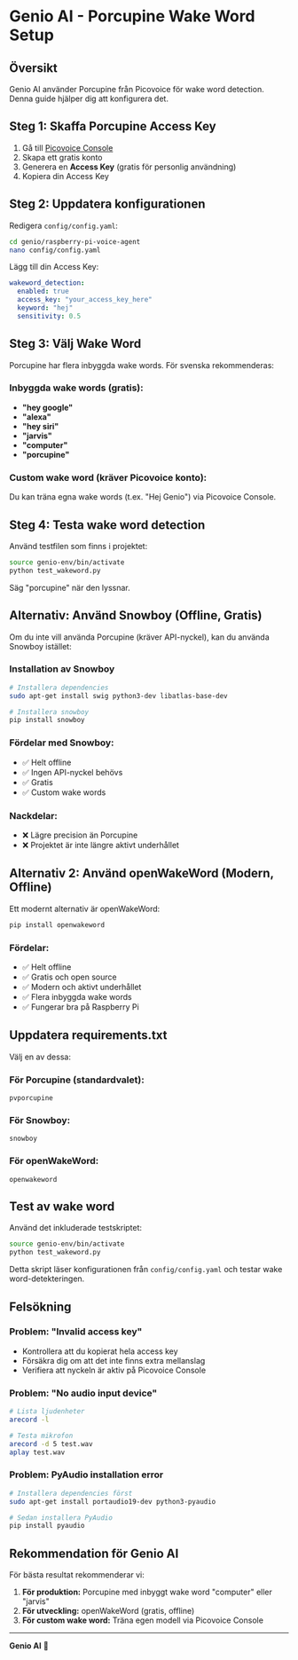 # Genio AI - Porcupine Wake Word Setup

## Översikt
Genio AI använder Porcupine från Picovoice för wake word detection. Denna guide hjälper dig att konfigurera det.

## Steg 1: Skaffa Porcupine Access Key

1. Gå till [Picovoice Console](https://console.picovoice.ai/)
2. Skapa ett gratis konto
3. Generera en **Access Key** (gratis för personlig användning)
4. Kopiera din Access Key

## Steg 2: Uppdatera konfigurationen

Redigera `config/config.yaml`:

```bash
cd genio/raspberry-pi-voice-agent
nano config/config.yaml
```

Lägg till din Access Key:
```yaml
wakeword_detection:
  enabled: true
  access_key: "your_access_key_here"
  keyword: "hej"
  sensitivity: 0.5
```

## Steg 3: Välj Wake Word

Porcupine har flera inbyggda wake words. För svenska rekommenderas:

### Inbyggda wake words (gratis):
- **"hey google"**
- **"alexa"**
- **"hey siri"**
- **"jarvis"**
- **"computer"**
- **"porcupine"**

### Custom wake word (kräver Picovoice konto):
Du kan träna egna wake words (t.ex. "Hej Genio") via Picovoice Console.

## Steg 4: Testa wake word detection

Använd testfilen som finns i projektet:

```bash
source genio-env/bin/activate
python test_wakeword.py
```

Säg "porcupine" när den lyssnar.

## Alternativ: Använd Snowboy (Offline, Gratis)

Om du inte vill använda Porcupine (kräver API-nyckel), kan du använda Snowboy istället:

### Installation av Snowboy

```bash
# Installera dependencies
sudo apt-get install swig python3-dev libatlas-base-dev

# Installera snowboy
pip install snowboy
```

### Fördelar med Snowboy:
- ✅ Helt offline
- ✅ Ingen API-nyckel behövs
- ✅ Gratis
- ✅ Custom wake words

### Nackdelar:
- ❌ Lägre precision än Porcupine
- ❌ Projektet är inte längre aktivt underhållet

## Alternativ 2: Använd openWakeWord (Modern, Offline)

Ett modernt alternativ är openWakeWord:

```bash
pip install openwakeword
```

### Fördelar:
- ✅ Helt offline
- ✅ Gratis och open source
- ✅ Modern och aktivt underhållet
- ✅ Flera inbyggda wake words
- ✅ Fungerar bra på Raspberry Pi

## Uppdatera requirements.txt

Välj en av dessa:

### För Porcupine (standardvalet):
```
pvporcupine
```

### För Snowboy:
```
snowboy
```

### För openWakeWord:
```
openwakeword
```

## Test av wake word

Använd det inkluderade testskriptet:

```bash
source genio-env/bin/activate
python test_wakeword.py
```

Detta skript läser konfigurationen från `config/config.yaml` och testar wake word-detekteringen.

## Felsökning

### Problem: "Invalid access key"
- Kontrollera att du kopierat hela access key
- Försäkra dig om att det inte finns extra mellanslag
- Verifiera att nyckeln är aktiv på Picovoice Console

### Problem: "No audio input device"
```bash
# Lista ljudenheter
arecord -l

# Testa mikrofon
arecord -d 5 test.wav
aplay test.wav
```

### Problem: PyAudio installation error
```bash
# Installera dependencies först
sudo apt-get install portaudio19-dev python3-pyaudio

# Sedan installera PyAudio
pip install pyaudio
```

## Rekommendation för Genio AI

För bästa resultat rekommenderar vi:

1. **För produktion:** Porcupine med inbyggt wake word "computer" eller "jarvis"
2. **För utveckling:** openWakeWord (gratis, offline)
3. **För custom wake word:** Träna egen modell via Picovoice Console

---

**Genio AI** 🤖
